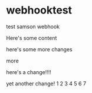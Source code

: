 # webhooktest
test samson webhook

Here's some content

here's some more changes

more

here's a change!!!!


yet another change!
1
2
3
4
5
6
7

